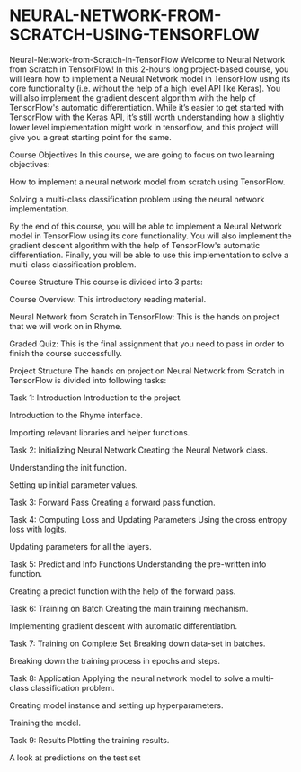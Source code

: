# NEURAL-NETWORK-FROM-SCRATCH-USING-TENSORFLOW



Neural-Network-from-Scratch-in-TensorFlow
Welcome to Neural Network from Scratch in TensorFlow! In this 2-hours long project-based course, you will learn how to implement a Neural Network model in TensorFlow using its core functionality (i.e. without the help of a high level API like Keras). You will also implement the gradient descent algorithm with the help of TensorFlow's automatic differentiation. While it’s easier to get started with TensorFlow with the Keras API, it’s still worth understanding how a slightly lower level implementation might work in tensorﬂow, and this project will give you a great starting point for the same.

Course Objectives In this course, we are going to focus on two learning objectives:

How to implement a neural network model from scratch using TensorFlow.

Solving a multi-class classification problem using the neural network implementation.

By the end of this course, you will be able to implement a Neural Network model in TensorFlow using its core functionality. You will also implement the gradient descent algorithm with the help of TensorFlow's automatic differentiation. Finally, you will be able to use this implementation to solve a multi-class classification problem.

Course Structure This course is divided into 3 parts:

Course Overview: This introductory reading material.

Neural Network from Scratch in TensorFlow: This is the hands on project that we will work on in Rhyme.

Graded Quiz: This is the final assignment that you need to pass in order to finish the course successfully.

Project Structure The hands on project on Neural Network from Scratch in TensorFlow is divided into following tasks:

Task 1: Introduction Introduction to the project.

Introduction to the Rhyme interface.

Importing relevant libraries and helper functions.

Task 2: Initializing Neural Network Creating the Neural Network class.

Understanding the init function.

Setting up initial parameter values.

Task 3: Forward Pass Creating a forward pass function.

Task 4: Computing Loss and Updating Parameters Using the cross entropy loss with logits.

Updating parameters for all the layers.

Task 5: Predict and Info Functions Understanding the pre-written info function.

Creating a predict function with the help of the forward pass.

Task 6: Training on Batch Creating the main training mechanism.

Implementing gradient descent with automatic differentiation.

Task 7: Training on Complete Set Breaking down data-set in batches.

Breaking down the training process in epochs and steps.

Task 8: Application Applying the neural network model to solve a multi-class classification problem.

Creating model instance and setting up hyperparameters.

Training the model.

Task 9: Results Plotting the training results.

A look at predictions on the test set
